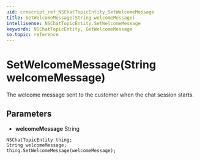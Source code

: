```yaml
---
uid: crmscript_ref_NSChatTopicEntity_SetWelcomeMessage
title: SetWelcomeMessage(String welcomeMessage)
intellisense: NSChatTopicEntity.SetWelcomeMessage
keywords: NSChatTopicEntity, GetWelcomeMessage
so.topic: reference
---
```


# SetWelcomeMessage(String welcomeMessage)

The welcome message sent to the customer when the chat session starts.

## Parameters

* **welcomeMessage** String

```crmscript
NSChatTopicEntity thing;
String welcomeMessage;
thing.SetWelcomeMessage(welcomeMessage);
```

